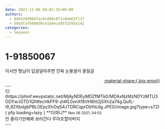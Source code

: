 ```yaml
---
date: 2021-11-06 04:02:35+09:00
authors:
  - 8d6428d8bd7ac0cd98c8f1c0de63f11f
  - 56bdfafb606d9ce1b4ecdd572595e242
categories:
  - Seoyeon
---
```


# 1-91850067

<div class="post-container" markdown="1">
<div class="content-container md-sidebar__scrollwrap" markdown="1">

이서연 형님이 답글달아주면 진짜 눈물셀카 올릴글

</div>
</div>

<div style="text-align: right;" markdown="1">
<a href="https://weverse.io/fromis9/fanpost/1-91850067" style="text-align: right;">:material-share:{.big-emoji}</a>
</div>
---

<div class="comments-container md-sidebar__scrollwrap" markdown="1">
<div class="comment" markdown="1">
<div class='id-container' markdown="1">
![](https://phinf.wevpstatic.net/MjAyNDEyMDZfMTk0/MDAxNzMzNDYzMTU3ODYw.tGTD1QfitfecHkFF9-zI4fL0xnXf8VH8ht2j5Xh2a74g.QufL-i9_92XbdgbPBLGEpzXIrDqS4JTDRCqprDbYdJIg.JPEG/image.jpg?type=s72){ pfp loading=lazy }
**<span class="artist">더여니</span>** <small>Nov 06 2021, 04:02</small><br>
</div>
<div class='comment-body' markdown="1">
안 올리기만해봐 보러간다 무야호할아버지
</div>
</div>
</div>
---
